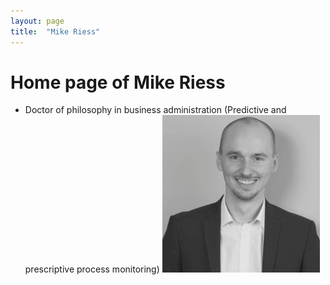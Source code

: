 ```yaml
---
layout: page
title:  "Mike Riess"
---
```


# Home page of Mike Riess
- Doctor of philosophy in business administration (Predictive and prescriptive process monitoring)
![Mike](Mike.png)




